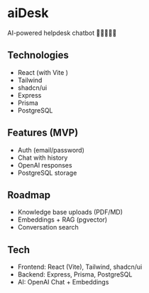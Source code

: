# aiDesk
AI-powered helpdesk chatbot 🧙‍♂️🤖🤖🧙

## Technologies
- React (with Vite )
- Tailwind 
- shadcn/ui 
- Express 
- Prisma
- PostgreSQL

## Features (MVP)
- Auth (email/password)
- Chat with history
- OpenAI responses
- PostgreSQL storage

## Roadmap
- Knowledge base uploads (PDF/MD)
- Embeddings + RAG (pgvector)
- Conversation search

## Tech
- Frontend: React (Vite), Tailwind, shadcn/ui
- Backend: Express, Prisma, PostgreSQL
- AI: OpenAI Chat + Embeddings